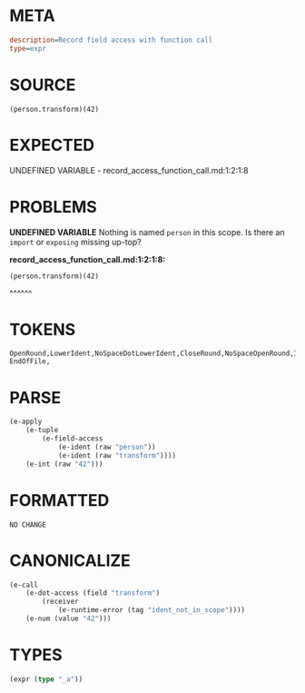 # META
~~~ini
description=Record field access with function call
type=expr
~~~
# SOURCE
~~~roc
(person.transform)(42)
~~~
# EXPECTED
UNDEFINED VARIABLE - record_access_function_call.md:1:2:1:8
# PROBLEMS
**UNDEFINED VARIABLE**
Nothing is named `person` in this scope.
Is there an `import` or `exposing` missing up-top?

**record_access_function_call.md:1:2:1:8:**
```roc
(person.transform)(42)
```
 ^^^^^^


# TOKENS
~~~zig
OpenRound,LowerIdent,NoSpaceDotLowerIdent,CloseRound,NoSpaceOpenRound,Int,CloseRound,
EndOfFile,
~~~
# PARSE
~~~clojure
(e-apply
	(e-tuple
		(e-field-access
			(e-ident (raw "person"))
			(e-ident (raw "transform"))))
	(e-int (raw "42")))
~~~
# FORMATTED
~~~roc
NO CHANGE
~~~
# CANONICALIZE
~~~clojure
(e-call
	(e-dot-access (field "transform")
		(receiver
			(e-runtime-error (tag "ident_not_in_scope"))))
	(e-num (value "42")))
~~~
# TYPES
~~~clojure
(expr (type "_a"))
~~~
